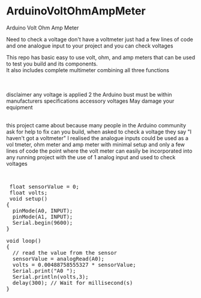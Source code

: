 # ArduinoVoltOhmAmpMeter
Arduino Volt Ohm Amp Meter 

 Need to check a voltage don't have a voltmeter just had a few lines of code and one analogue input to your project and you can check voltages</br>
 
This repo has basic easy to use volt, ohm, and amp meters that can be used to test you build and its components.</br>
It also includes complete multimeter combining all three functions</br>
</br></br>

 disclaimer any voltage is applied 2 the  Arduino bust must be within manufacturers specifications accessory voltages May damage your equipment</br></br>

this project came about because many people in the Arduino community ask for help to fix can you build, when asked to check a voltage they say "I haven't got a voltmeter"  I realised the analogue inputs could be used as a vol tmeter, ohm meter and amp meter with minimal setup and only a few lines of code the point where the volt meter can easily be incorporated into any running project with the use of 1 analog input and used to check voltages
 </br>
 
 </br>
 
 <pre>
 float sensorValue = 0;
 float volts;
 void setup()
{
  pinMode(A0, INPUT);
  pinMode(A1, INPUT);
  Serial.begin(9600);
}
 
void loop()
{
  // read the value from the sensor
  sensorValue = analogRead(A0);
  volts = 0.00488758555327 * sensorValue;
  Serial.print("A0 ");
  Serial.println(volts,3);
  delay(300); // Wait for millisecond(s)
} 
 
 
 </pre>
 </br></br></br></br></br></br></br></br></br></br></br>


